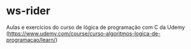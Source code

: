 # ws-rider
Aulas e exercícios do curso de lógica de programação com C da Udemy (https://www.udemy.com/course/curso-algoritmos-logica-de-programacao/learn/)
